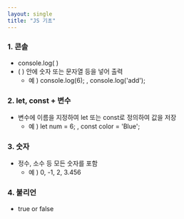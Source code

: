 ```yaml
---
layout: single
title: "JS 기초"
---
```


### 1. 콘솔   
- console.log( )   
- ( ) 안에 숫자 또는 문자열 등을 넣어 출력   
    - 예 ) console.log(6); , console.log('add');
 
### 2. let, const +  변수
- 변수에 이름을 지정하여 let 또는 const로 정의하여 값을 저장   
    -  예 ) let num = 6; , const color = 'Blue';

### 3. 숫자
- 정수, 소수 등 모든 숫자를 포함   
    - 예 ) 0, -1, 2, 3.456

### 4. 불리언
- true or false
